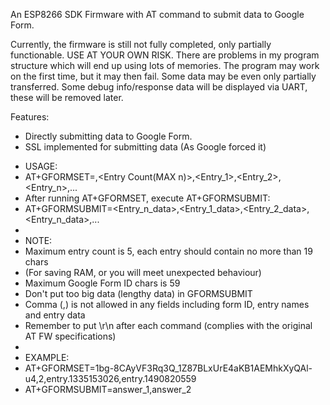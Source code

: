An ESP8266 SDK Firmware with AT command to submit data to Google Form.

Currently, the firmware is still not fully completed, only partially functionable.
USE AT YOUR OWN RISK.
There are problems in my program structure which will end up using lots of memories.
The program may work on the first time, but it may then fail.
Some data may be even only partially transferred.
Some debug info/response data will be displayed via UART, these will be removed later.

Features:
- Directly submitting data to Google Form.
- SSL implemented for submitting data (As Google forced it)

 * USAGE:
 * AT+GFORMSET=<Google Form ID>,<Entry Count(MAX n)>,<Entry_1>,<Entry_2>,<Entry_n>,...
 * After running AT+GFORMSET, execute AT+GFORMSUBMIT:
 * AT+GFORMSUBMIT=<Entry_n_data>,<Entry_1_data>,<Entry_2_data>,<Entry_n_data>,...
 *
 * NOTE:
 * Maximum entry count is 5, each entry should contain no more than 19 chars
 * (For saving RAM, or you will meet unexpected behaviour)
 * Maximum Google Form ID chars is 59
 * Don't put too big data (lengthy data) in GFORMSUBMIT
 * Comma (,) is not allowed in any fields including form ID, entry names and entry data
 * Remember to put \r\n after each command (complies with the original AT FW specifications)
 *
 * EXAMPLE:
 * AT+GFORMSET=1bg-8CAyVF3Rq3Q_1Z87BLxUrE4aKB1AEMhkXyQAl-u4,2,entry.1335153026,entry.1490820559
 * AT+GFORMSUBMIT=answer_1,answer_2